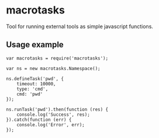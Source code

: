 # macrotasks

Tool for running external tools as simple javascript functions.

## Usage example

```
var macrotasks = require('macrotasks');

var ns = new macrotasks.Namespace();

ns.defineTask('pwd', {
    timeout: 10000,
    type: 'cmd',
    cmd: 'pwd'
});

ns.runTask('pwd').then(function (res) {
    console.log('Success', res);
}).catch(function (err) {
    console.log('Error', err);
});
```
